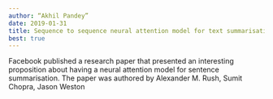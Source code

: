 ```yaml
---
author: “Akhil Pandey”
date: 2019-01-31
title: Sequence to sequence neural attention model for text summarisation
best: true
---
```


Facebook published a research paper that presented an interesting proposition about having a neural attention model for sentence summarisation. The paper was authored by Alexander M. Rush, Sumit Chopra, Jason Weston
